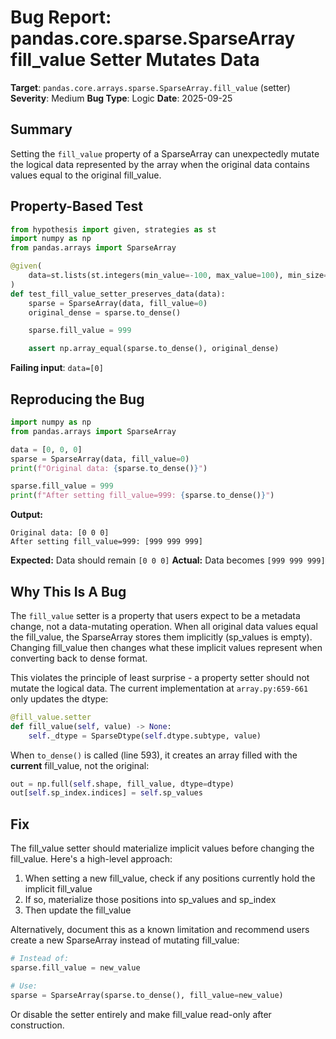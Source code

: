 # Bug Report: pandas.core.sparse.SparseArray fill_value Setter Mutates Data

**Target**: `pandas.core.arrays.sparse.SparseArray.fill_value` (setter)
**Severity**: Medium
**Bug Type**: Logic
**Date**: 2025-09-25

## Summary

Setting the `fill_value` property of a SparseArray can unexpectedly mutate the logical data represented by the array when the original data contains values equal to the original fill_value.

## Property-Based Test

```python
from hypothesis import given, strategies as st
import numpy as np
from pandas.arrays import SparseArray

@given(
    data=st.lists(st.integers(min_value=-100, max_value=100), min_size=1, max_size=50)
)
def test_fill_value_setter_preserves_data(data):
    sparse = SparseArray(data, fill_value=0)
    original_dense = sparse.to_dense()

    sparse.fill_value = 999

    assert np.array_equal(sparse.to_dense(), original_dense)
```

**Failing input**: `data=[0]`

## Reproducing the Bug

```python
import numpy as np
from pandas.arrays import SparseArray

data = [0, 0, 0]
sparse = SparseArray(data, fill_value=0)
print(f"Original data: {sparse.to_dense()}")

sparse.fill_value = 999
print(f"After setting fill_value=999: {sparse.to_dense()}")
```

**Output:**
```
Original data: [0 0 0]
After setting fill_value=999: [999 999 999]
```

**Expected:** Data should remain `[0 0 0]`
**Actual:** Data becomes `[999 999 999]`

## Why This Is A Bug

The `fill_value` setter is a property that users expect to be a metadata change, not a data-mutating operation. When all original data values equal the fill_value, the SparseArray stores them implicitly (sp_values is empty). Changing fill_value then changes what these implicit values represent when converting back to dense format.

This violates the principle of least surprise - a property setter should not mutate the logical data. The current implementation at `array.py:659-661` only updates the dtype:

```python
@fill_value.setter
def fill_value(self, value) -> None:
    self._dtype = SparseDtype(self.dtype.subtype, value)
```

When `to_dense()` is called (line 593), it creates an array filled with the **current** fill_value, not the original:
```python
out = np.full(self.shape, fill_value, dtype=dtype)
out[self.sp_index.indices] = self.sp_values
```

## Fix

The fill_value setter should materialize implicit values before changing the fill_value. Here's a high-level approach:

1. When setting a new fill_value, check if any positions currently hold the implicit fill_value
2. If so, materialize those positions into sp_values and sp_index
3. Then update the fill_value

Alternatively, document this as a known limitation and recommend users create a new SparseArray instead of mutating fill_value:

```python
# Instead of:
sparse.fill_value = new_value

# Use:
sparse = SparseArray(sparse.to_dense(), fill_value=new_value)
```

Or disable the setter entirely and make fill_value read-only after construction.